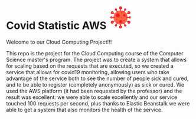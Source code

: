 # Covid Statistic AWS ![Alt text](/report/images/coronavirus.png)

Welcome to our Cloud Computing Project!!!

This repo is the project for the Cloud Computing course of the Computer Science master's program.
The project was to create a system that allows for scaling based on the requests that are executed, so we created a service that allows for covid19 monitoring, allowing users who take advantage of the service both to see the number of people sick and cured, and to be able to register (completely anonymously) as sick or cured.
We used the AWS platform (it had been requested by the professor) and the result was excellent: we were able to scale excellently and our service touched 100 requests per second, plus thanks to Elastic Beanstalk we were able to get a system that also monitors the health of the service.
